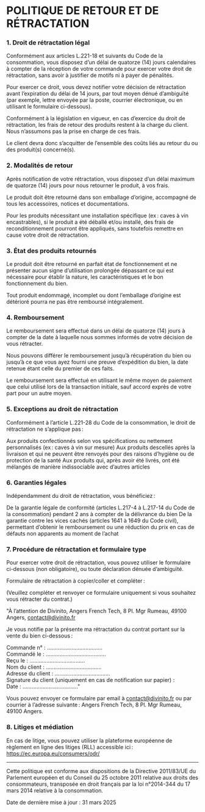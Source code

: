 # POLITIQUE DE RETOUR ET DE RÉTRACTATION

### 1. Droit de rétractation légal
Conformément aux articles L.221-18 et suivants du Code de la consommation, vous disposez d’un délai de quatorze (14) jours calendaires à compter de la réception de votre commande pour exercer votre droit de rétractation, sans avoir à justifier de motifs ni à payer de pénalités.

Pour exercer ce droit, vous devez notifier votre décision de rétractation avant l’expiration du délai de 14 jours, par tout moyen dénué d’ambiguïté (par exemple, lettre envoyée par la poste, courrier électronique, ou en utilisant le formulaire ci-dessous).

Conformément à la législation en vigueur, en cas d’exercice du droit de rétractation, les frais de retour des produits restent à la charge du client. Nous n’assumons pas la prise en charge de ces frais.

Le client devra donc s’acquitter de l’ensemble des coûts liés au retour du ou des produit(s) concerné(s).

### 2. Modalités de retour
Après notification de votre rétractation, vous disposez d’un délai maximum de quatorze (14) jours pour nous retourner le produit, à vos frais.

Le produit doit être retourné dans son emballage d’origine, accompagné de tous les accessoires, notices et documentations.

Pour les produits nécessitant une installation spécifique (ex : caves à vin encastrables), si le produit a été déballé et/ou installé, des frais de reconditionnement pourront être appliqués, sans toutefois remettre en cause votre droit de rétractation.

### 3. État des produits retournés
Le produit doit être retourné en parfait état de fonctionnement et ne présenter aucun signe d’utilisation prolongée dépassant ce qui est nécessaire pour établir la nature, les caractéristiques et le bon fonctionnement du bien.

Tout produit endommagé, incomplet ou dont l’emballage d’origine est détérioré pourra ne pas être remboursé intégralement.

### 4. Remboursement
Le remboursement sera effectué dans un délai de quatorze (14) jours à compter de la date à laquelle nous sommes informés de votre décision de vous rétracter.

Nous pouvons différer le remboursement jusqu’à récupération du bien ou jusqu’à ce que vous ayez fourni une preuve d’expédition du bien, la date retenue étant celle du premier de ces faits.

Le remboursement sera effectué en utilisant le même moyen de paiement que celui utilisé lors de la transaction initiale, sauf accord exprès de votre part pour un autre moyen.

### 5. Exceptions au droit de rétractation
Conformément à l’article L.221-28 du Code de la consommation, le droit de rétractation ne s’applique pas :

Aux produits confectionnés selon vos spécifications ou nettement personnalisés (ex : caves à vin sur mesure)
Aux produits descellés après la livraison et qui ne peuvent être renvoyés pour des raisons d’hygiène ou de protection de la santé
Aux produits qui, après avoir été livrés, ont été mélangés de manière indissociable avec d’autres articles

### 6. Garanties légales
Indépendamment du droit de rétractation, vous bénéficiez :

De la garantie légale de conformité (articles L.217-4 à L.217-14 du Code de la consommation) pendant 2 ans à compter de la délivrance du bien
De la garantie contre les vices cachés (articles 1641 à 1649 du Code civil), permettant d’obtenir le remboursement ou une réduction du prix en cas de défauts non apparents au moment de l’achat

### 7. Procédure de rétractation et formulaire type
Pour exercer votre droit de rétractation, vous pouvez utiliser le formulaire ci-dessous (non obligatoire), ou toute déclaration dénuée d’ambiguïté.

Formulaire de rétractation à copier/coller et compléter :

(Veuillez compléter et renvoyer ce formulaire uniquement si vous souhaitez vous rétracter du contrat.)

"À l’attention de Divinito, Angers French Tech, 8 Pl. Mgr Rumeau, 49100 Angers, contact@divinito.fr

Je vous notifie par la présente ma rétractation du contrat portant sur la vente du bien ci-dessous :

Commande n° : ………………………………  
Commandé le : …………………………………  
Reçu le : ………………………………  
Nom du client : ………………………………  
Adresse du client : ………………………………  
Signature du client (uniquement en cas de notification sur papier) :  
Date : ………………………………"  

Vous pouvez envoyer ce formulaire par email à contact@divinito.fr ou par courrier à l’adresse suivante : Angers French Tech, 8 Pl. Mgr Rumeau, 49100 Angers.

### 8. Litiges et médiation
En cas de litige, vous pouvez utiliser la plateforme européenne de règlement en ligne des litiges (RLL) accessible ici : https://ec.europa.eu/consumers/odr/

---

Cette politique est conforme aux dispositions de la Directive 2011/83/UE du Parlement européen et du Conseil du 25 octobre 2011 relative aux droits des consommateurs, transposée en droit français par la loi n°2014-344 du 17 mars 2014 relative à la consommation.

Date de dernière mise à jour : 31 mars 2025
